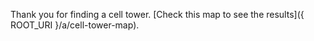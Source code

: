 Thank you for finding a cell tower. [Check this map to see the results]({ ROOT_URI }/a/cell-tower-map).
